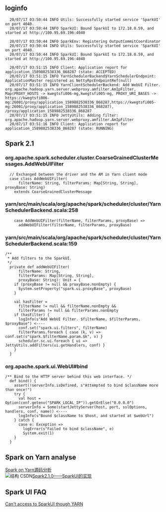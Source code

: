 ## loginfo ##

      20/07/17 03:50:44 INFO Utils: Successfully started service 'SparkUI' on port 4040.
      20/07/17 03:50:44 INFO SparkUI: Bound SparkUI to 172.18.0.59, and started at http://100.95.69.196:4040
      
      20/07/17 03:50:44 INFO SparkEnv: Registering OutputCommitCoordinator
      20/07/17 03:50:44 INFO Utils: Successfully started service 'SparkUI' on port 4040.
      20/07/17 03:50:44 INFO SparkUI: Bound SparkUI to 172.18.0.59, and started at http://100.95.69.196:4040
      
      20/07/17 03:51:15 INFO Client: Application report for application_1589882538336_868287 (state: ACCEPTED)
      20/07/17 03:51:15 INFO YarnSchedulerBackend$YarnSchedulerEndpoint: ApplicationMaster registered as NettyRpcEndpointRef(null)
      20/07/17 03:51:15 INFO YarnClientSchedulerBackend: Add WebUI Filter. org.apache.hadoop.yarn.server.webproxy.amfilter.AmIpFilter, Map(PROXY_HOSTS -> kwegtsfi006-mg,kwegtsfi005-mg, PROXY_URI_BASES -> https://kwegtsfi006-mg:26001/proxy/application_1589882538336_868287,https://kwegtsfi005-mg:26001/proxy/application_1589882538336_868287), /proxy/application_1589882538336_868287
      20/07/17 03:51:15 INFO JettyUtils: Adding filter: org.apache.hadoop.yarn.server.webproxy.amfilter.AmIpFilter
      20/07/17 03:51:16 INFO Client: Application report for application_1589882538336_868287 (state: RUNNING)

## Spark 2.1 ##


### org.apache.spark.scheduler.cluster.CoarseGrainedClusterMessages.AddWebUIFilter ###
      // Exchanged between the driver and the AM in Yarn client mode
      case class AddWebUIFilter(
          filterName: String, filterParams: Map[String, String], proxyBase: String)
        extends CoarseGrainedClusterMessage

### yarn/src/main/scala/org/apache/spark/scheduler/cluster/YarnSchedulerBackend.scala:258 ###
        case AddWebUIFilter(filterName, filterParams, proxyBase) =>
          addWebUIFilter(filterName, filterParams, proxyBase)

### yarn/src/main/scala/org/apache/spark/scheduler/cluster/YarnSchedulerBackend.scala:159 ###
    
    /**
     * Add filters to the SparkUI.
     */
      private def addWebUIFilter(
          filterName: String,
          filterParams: Map[String, String],
          proxyBase: String): Unit = {
        if (proxyBase != null && proxyBase.nonEmpty) {
          System.setProperty("spark.ui.proxyBase", proxyBase)
        }

        val hasFilter =
          filterName != null && filterName.nonEmpty &&
          filterParams != null && filterParams.nonEmpty
        if (hasFilter) {
          logInfo(s"Add WebUI Filter. $filterName, $filterParams, $proxyBase") <----
          conf.set("spark.ui.filters", filterName)
          filterParams.foreach { case (k, v) => conf.set(s"spark.$filterName.param.$k", v) }
          scheduler.sc.ui.foreach { ui => JettyUtils.addFilters(ui.getHandlers, conf) }
        }
      }


### org.apache.spark.ui.WebUI#bind ###
    /** Bind to the HTTP server behind this web interface. */
      def bind() {
        assert(!serverInfo.isDefined, s"Attempted to bind $className more than once!")
        try {
          val host = Option(conf.getenv("SPARK_LOCAL_IP")).getOrElse("0.0.0.0")
          serverInfo = Some(startJettyServer(host, port, sslOptions, handlers, conf, name)) <----
          logInfo(s"Bound $className to $host, and started at $webUrl")
        } catch {
          case e: Exception =>
            logError(s"Failed to bind $className", e)
            System.exit(1)
        }
      }

## Spark on Yarn analyse ##

[Spark on Yarn源码分析](https://marsishandsome.github.io/2018/03/Spark_on_Yarn%E6%BA%90%E7%A0%81%E5%88%86%E6%9E%90)  
![结构](https://marsishandsome.github.io/images/spark_on_yarn_arch.png)
CSDN[Spark2.1.0——SparkUI的实现](https://blog.csdn.net/beliefer/article/details/84101135)  

## Spark UI FAQ ##
[Can't access to SparkUI though YARN](https://stackoverflow.com/questions/51105320/cant-access-to-sparkui-though-yarn)

